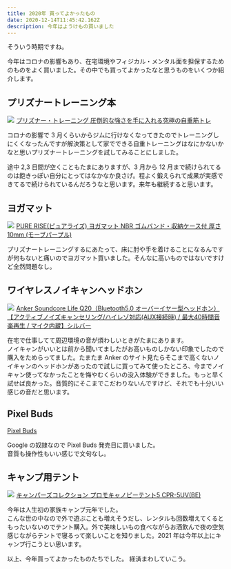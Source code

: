 ```yaml
---
title: 2020年 買ってよかったもの
date: 2020-12-14T11:45:42.162Z
description: 今年はようけもの買いました
---
```

そういう時期ですね。

今年はコロナの影響もあり、在宅環境やフィジカル・メンタル面を担保するためのものをよく買いました。その中でも買ってよかったなと思うものをいくつか紹介します。

## プリズナートレーニング本

<a target="_blank"  href="https://www.amazon.co.jp/gp/product/B0746H85JW/ref=as_li_tl?ie=UTF8&camp=247&creative=1211&creativeASIN=B0746H85JW&linkCode=as2&tag=shirokuro331-22&linkId=4dcfe810db327c48a5bb6f3d14a784e8"><img border="0" src="//ws-fe.amazon-adsystem.com/widgets/q?_encoding=UTF8&MarketPlace=JP&ASIN=B0746H85JW&ServiceVersion=20070822&ID=AsinImage&WS=1&Format=_SL250_&tag=shirokuro331-22" ></a><img src="//ir-jp.amazon-adsystem.com/e/ir?t=shirokuro331-22&l=am2&o=9&a=B0746H85JW" width="1" height="1" border="0" alt="" style="border:none !important; margin:0px !important;" />
<a target="_blank" href="https://www.amazon.co.jp/gp/product/B0746H85JW/ref=as_li_tl?ie=UTF8&camp=247&creative=1211&creativeASIN=B0746H85JW&linkCode=as2&tag=shirokuro331-22&linkId=726d9d566f487b6eecc4f464a6216cf9">プリズナー・トレーニング 圧倒的な強さを手に入れる究極の自重筋トレ</a><img src="//ir-jp.amazon-adsystem.com/e/ir?t=shirokuro331-22&l=am2&o=9&a=B0746H85JW" width="1" height="1" border="0" alt="" style="border:none !important; margin:0px !important;" />

コロナの影響で 3 月くらいからジムに行けなくなってきたのでトレーニングしにくくなったんですが解決策として家でできる自重トレーニングはなにかないかなと思いプリズナートレーニングを試してみることにしました。

途中 2,3 日間が空くこともたまにありますが、3 月から 12 月まで続けられてるのは飽きっぽい自分にとってはなかなか良さげ。程よく鍛えられて成果が実感できてるで続けられているんだろうなと思います。来年も継続すると思います。

## ヨガマット

<a target="_blank"  href="https://www.amazon.co.jp/gp/product/B01N9WDLGY/ref=as_li_tl?ie=UTF8&camp=247&creative=1211&creativeASIN=B01N9WDLGY&linkCode=as2&tag=shirokuro331-22&linkId=807ff613c4aab2e612a2cb2aa11d4585"><img border="0" src="//ws-fe.amazon-adsystem.com/widgets/q?_encoding=UTF8&MarketPlace=JP&ASIN=B01N9WDLGY&ServiceVersion=20070822&ID=AsinImage&WS=1&Format=_SL250_&tag=shirokuro331-22" ></a><img src="//ir-jp.amazon-adsystem.com/e/ir?t=shirokuro331-22&l=am2&o=9&a=B01N9WDLGY" width="1" height="1" border="0" alt="" style="border:none !important; margin:0px !important;" />
<a target="_blank" href="https://www.amazon.co.jp/gp/product/B01N9WDLGY/ref=as_li_tl?ie=UTF8&camp=247&creative=1211&creativeASIN=B01N9WDLGY&linkCode=as2&tag=shirokuro331-22&linkId=cc8d09478f773435dfab07bb1ed9aaca">PURE RISE(ピュアライズ) ヨガマット NBR ゴムバンド・収納ケース付 厚さ10mm (モーブパープル)</a><img src="//ir-jp.amazon-adsystem.com/e/ir?t=shirokuro331-22&l=am2&o=9&a=B01N9WDLGY" width="1" height="1" border="0" alt="" style="border:none !important; margin:0px !important;" />

プリズナートレーニングするにあたって、床に肘や手を着けることになるんですが何もないと痛いのでヨガマット買いました。そんなに高いものではないですけど全然問題なし。

## ワイヤレスノイキャンヘッドホン

<a target="_blank"  href="https://www.amazon.co.jp/gp/product/B07X1VNMX6/ref=as_li_tl?ie=UTF8&camp=247&creative=1211&creativeASIN=B07X1VNMX6&linkCode=as2&tag=shirokuro331-22&linkId=c20f25daa865f2a1935f0e9828f3bf1d"><img border="0" src="//ws-fe.amazon-adsystem.com/widgets/q?_encoding=UTF8&MarketPlace=JP&ASIN=B07X1VNMX6&ServiceVersion=20070822&ID=AsinImage&WS=1&Format=_SL250_&tag=shirokuro331-22" ></a><img src="//ir-jp.amazon-adsystem.com/e/ir?t=shirokuro331-22&l=am2&o=9&a=B07X1VNMX6" width="1" height="1" border="0" alt="" style="border:none !important; margin:0px !important;" />
<a target="_blank" href="https://www.amazon.co.jp/gp/product/B07X1VNMX6/ref=as_li_tl?ie=UTF8&camp=247&creative=1211&creativeASIN=B07X1VNMX6&linkCode=as2&tag=shirokuro331-22&linkId=2169f1fb5c73525224d5b3a738586a21">Anker Soundcore Life Q20（Bluetooth5.0 オーバーイヤー型ヘッドホン）【アクティブノイズキャンセリング/ハイレゾ対応(AUX接続時) / 最大40時間音楽再生 / マイク内蔵】シルバー</a><img src="//ir-jp.amazon-adsystem.com/e/ir?t=shirokuro331-22&l=am2&o=9&a=B07X1VNMX6" width="1" height="1" border="0" alt="" style="border:none !important; margin:0px !important;" />

在宅で仕事してて周辺環境の音が煩わしいときがたまにあります。  
ノイキャンがいいとは前から聞いてましたがお高いものしかない印象でしたので購入をためらってました。たまたま Anker のサイト見たらそこまで高くないノイキャンのヘッドホンがあったので試しに買ってみて使ったところ、今までノイキャン使ってなかったことを悔やむくらいの没入体験ができました。もっと早く試せば良かった。音質的にそこまでこだわりないんですけど、それでも十分いい感じの音だと思います。


## Pixel Buds

<a href="https://store.google.com/jp/product/pixel_buds" target="_blank">Pixel Buds</a>

Google の奴隷なので Pixel Buds 発売日に買いました。  
音質も操作性もいい感じで文句なし。

## キャンプ用テント

<a target="_blank"  href="https://www.amazon.co.jp/gp/product/B0018CW34A/ref=as_li_tl?ie=UTF8&camp=247&creative=1211&creativeASIN=B0018CW34A&linkCode=as2&tag=shirokuro331-22&linkId=19fd7ee90ceb7cf392dd7378b4eeac47"><img border="0" src="//ws-fe.amazon-adsystem.com/widgets/q?_encoding=UTF8&MarketPlace=JP&ASIN=B0018CW34A&ServiceVersion=20070822&ID=AsinImage&WS=1&Format=_SL250_&tag=shirokuro331-22" ></a><img src="//ir-jp.amazon-adsystem.com/e/ir?t=shirokuro331-22&l=am2&o=9&a=B0018CW34A" width="1" height="1" border="0" alt="" style="border:none !important; margin:0px !important;" />
<a target="_blank" href="https://www.amazon.co.jp/gp/product/B0018CW34A/ref=as_li_tl?ie=UTF8&camp=247&creative=1211&creativeASIN=B0018CW34A&linkCode=as2&tag=shirokuro331-22&linkId=887d778d3dd152adb7bed337987611bd">キャンパーズコレクション プロモキャノピーテント5 CPR-5UV(BE)</a><img src="//ir-jp.amazon-adsystem.com/e/ir?t=shirokuro331-22&l=am2&o=9&a=B0018CW34A" width="1" height="1" border="0" alt="" style="border:none !important; margin:0px !important;" />

今年は人生初の家族キャンプ元年でした。  
こんな世の中なので外で遊ぶことも増えそうだし、レンタルも回数増えてくるともったいないのでテント購入。外で美味しいもの食べながらお酒飲んで夜の空気感じながらテントで寝るって楽しいことを知りました。2021 年は今年以上にキャンプ行こうとい思います。

以上、今年買ってよかったものたちでした。
経済まわしていこう。
